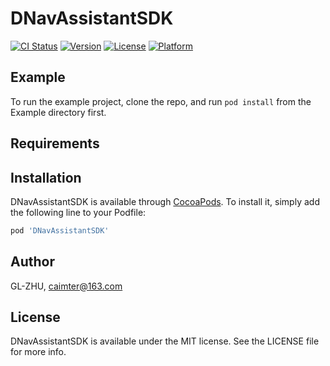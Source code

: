 # DNavAssistantSDK

[![CI Status](http://img.shields.io/travis/GL-ZHU/DNavAssistantSDK.svg?style=flat)](https://travis-ci.org/GL-ZHU/DNavAssistantSDK)
[![Version](https://img.shields.io/cocoapods/v/DNavAssistantSDK.svg?style=flat)](http://cocoapods.org/pods/DNavAssistantSDK)
[![License](https://img.shields.io/cocoapods/l/DNavAssistantSDK.svg?style=flat)](http://cocoapods.org/pods/DNavAssistantSDK)
[![Platform](https://img.shields.io/cocoapods/p/DNavAssistantSDK.svg?style=flat)](http://cocoapods.org/pods/DNavAssistantSDK)

## Example

To run the example project, clone the repo, and run `pod install` from the Example directory first.

## Requirements

## Installation

DNavAssistantSDK is available through [CocoaPods](http://cocoapods.org). To install
it, simply add the following line to your Podfile:

```ruby
pod 'DNavAssistantSDK'
```

## Author

GL-ZHU, caimter@163.com

## License

DNavAssistantSDK is available under the MIT license. See the LICENSE file for more info.
